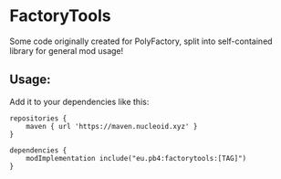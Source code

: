 # FactoryTools
Some code originally created for PolyFactory, split into self-contained
library for general mod usage!

## Usage:
Add it to your dependencies like this:

```
repositories {
	maven { url 'https://maven.nucleoid.xyz' }
}

dependencies {
	modImplementation include("eu.pb4:factorytools:[TAG]")
}
```